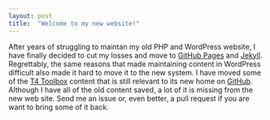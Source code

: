 ```yaml
---
layout: post
title:  "Welcome to my new website!"
---
```


After years of struggling to maintan my old PHP and WordPress website, I have finally decided to cut my losses and move 
to [GitHub Pages](https://pages.github.com/) and [Jekyll](http://jekyllrb.com/). Regrettably, the same reasons that made 
maintaining content in WordPress difficult also made it hard to move it to the new system. I have moved some of the 
[T4 Toolbox](http://olegsych.com/T4Toolbox/) content that is still relevant to its new home on 
[GitHub](https://github.com/olegsych/T4Toolbox/tree/gh-pages). Although I have all of the old content saved, a lot of it
is missing from the new web site. Send me an issue or, even better, a pull request if you are want to bring some of it 
back. 
